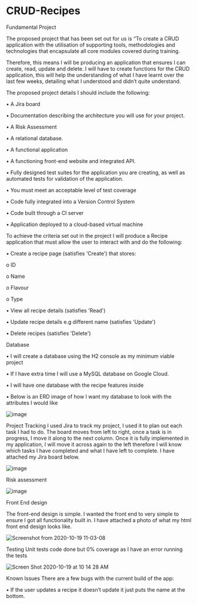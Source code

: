 # CRUD-Recipes


Fundamental Project

The proposed project that has been set out for us is “To create a CRUD application with the utilisation of supporting tools, methodologies and technologies that encapsulate all core modules covered during training.

Therefore, this means I will be producing an application that ensures I can create, read, update and delete. I will have to create functions for the CRUD application, this will help the understanding of what I have learnt over the last few weeks, detailing what I understood and didn’t quite understand. 

The proposed project details I should include the following:

•	A Jira board 

•	Documentation describing the architecture you will use for your project.

•	A Risk Assessment

•	A relational database. 

•	A functional application 

•	A functioning front-end website and integrated API. 

•	Fully designed test suites for the application you are creating, as well as automated tests for validation of the application. 

•	You must meet an acceptable level of test coverage 

•	Code fully integrated into a Version Control System

•	Code built through a CI server

•	Application deployed to a cloud-based virtual machine

To achieve the criteria set out in the project I will produce a Recipe application that must allow the user to interact with and do the following:

•	Create a recipe page (satisfies 'Create') that stores:

o	ID

o	Name

o	Flavour

o	Type

•	View all recipe details (satisfies 'Read') 

•	Update recipe details e.g different name (satisfies 'Update')

•	Delete recipes (satisfies 'Delete')

Database 

•	I will create a database using the H2 console as my minimum viable project 

•	If I have extra time I will use a MySQL database on Google Cloud.

•	I will have one database with the recipe features inside

•	Below is an ERD image of how I want my database to look with the attributes I would like

![image](https://user-images.githubusercontent.com/71395610/96378671-94d14f80-1185-11eb-94c7-9e3cb93aa6a2.png)

Project Tracking 
I used Jira to track my project, I used it to plan out each task I had to do. The board moves from left to right, once a task is in progress, I move it along to the next column. Once it is fully implemented in my application, I will move it across again to the left therefore I will know which tasks I have completed and what I have left to complete. I have attached my Jira board below.


![image](https://user-images.githubusercontent.com/71395610/96378711-d9f58180-1185-11eb-9390-a2ddc200135f.png)






Risk assessment 

![image](https://user-images.githubusercontent.com/71395610/96378725-ec6fbb00-1185-11eb-9f17-9dd56f9cd0cd.png)

Front End design 

The front-end design is simple. I wanted the front end to very simple to ensure I got all functionality built in. I have attached a photo of what my html front end design looks like. 



![Screenshot from 2020-10-19 11-03-08](https://user-images.githubusercontent.com/71395610/96431106-f8499480-11fa-11eb-9b43-14bd938a0aaa.png)

Testing 
Unit tests code done but 0% coverage as I have an error running the tests 

![Screen Shot 2020-10-19 at 10 14 28 AM](https://user-images.githubusercontent.com/71395610/96425707-37c0b280-11f4-11eb-8378-e2cb1757180e.png)


Known Issues
There are a few bugs with the current build of the app:

•	If the user updates a recipe it doesn’t update it just puts the name at the bottom.

